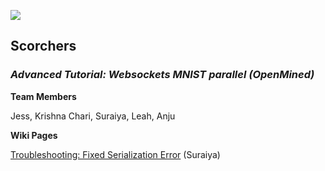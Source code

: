 ![](https://github.com/jess-s/SPAIC-Scorchers/scorchers.jpg)
## Scorchers
### _Advanced Tutorial: Websockets MNIST parallel (OpenMined)_

**Team Members**

Jess, Krishna Chari, Suraiya, Leah, Anju

**Wiki Pages**

[Troubleshooting: Fixed Serialization Error](https://github.com/jess-s/SPAIC-Scorchers/wiki/Troubleshooting:-Fixed-serialization-error) (Suraiya)

